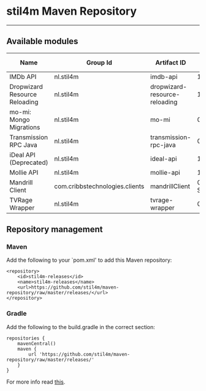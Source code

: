 # stil4m Maven Repository
---

## Available modules


| Name                         | Group Id  | Artifact ID                   | Latest version | Source |
|------------------------------|-----------|-------------------------------|----------------|--------|
|IMDb API                      | nl.stil4m | imdb-api                      | 1.1.0          | [Repository](https://github.com/stil4m/imdb-api) |
|Dropwizard Resource Reloading | nl.stil4m | dropwizard-resource-reloading | 1.0.0          | n/a |
|mo-mi: Mongo Migrations | nl.stil4m | mo-mi | 0.1.0          | [Repository](https://github.com/stil4m/mo-mi)  |
|Transmission RPC Java   | nl.stil4m | transmission-rpc-java  | 0.5.0          | [Repository](https://github.com/stil4m/transmission-rpc-java)  |
|iDeal API (Deprecated)  | nl.stil4m | ideal-api  | 1.0.2          | [Repository](https://github.com/stil4m/ideal-api)  |
| Mollie API   | nl.stil4m | mollie-api  | 1.0.0          | [Repository](https://github.com/stil4m/mollie-api)  |
| Mandrill Client   | com.cribbstechnologies.clients | mandrillClient  | 0.0.3-SNAPSHOT          | [Repository](https://github.com/cribbstechnologies/Java-Mandrill-Wrapper)  |
| TVRage Wrapper   | nl.stil4m | tvrage-wrapper  | 0.1.0          | [Repository](https://github.com/stil4m/tvrage-wrapper)  |

## Repository management

### Maven

Add the following to your `pom.xml' to add this Maven repository:

```
<repository>
    <id>stil4m-releases</id>
    <name>stil4m-releases</name>
    <url>https://github.com/stil4m/maven-repository/raw/master/releases/</url>
</repository>
```

### Gradle

Add the following to the build.gradle in the correct section:

```
repositories {
    mavenCentral()
    maven {
        url 'https://github.com/stil4m/maven-repository/raw/master/releases/'
    }
}
```

For more info read [this](http://www.gradle.org/docs/current/userguide/artifact_dependencies_tutorial.html).
